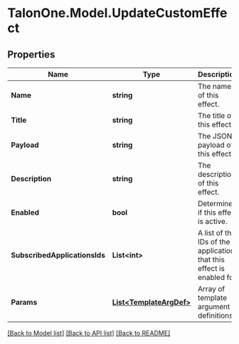 # TalonOne.Model.UpdateCustomEffect
## Properties

Name | Type | Description | Notes
------------ | ------------- | ------------- | -------------
**Name** | **string** | The name of this effect. | 
**Title** | **string** | The title of this effect. | 
**Payload** | **string** | The JSON payload of this effect. | 
**Description** | **string** | The description of this effect. | [optional] 
**Enabled** | **bool** | Determines if this effect is active. | 
**SubscribedApplicationsIds** | **List&lt;int&gt;** | A list of the IDs of the applications that this effect is enabled for | [optional] 
**Params** | [**List&lt;TemplateArgDef&gt;**](TemplateArgDef.md) | Array of template argument definitions | [optional] 

[[Back to Model list]](../README.md#documentation-for-models) [[Back to API list]](../README.md#documentation-for-api-endpoints) [[Back to README]](../README.md)

